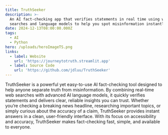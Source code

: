 ```yaml
---
title: TruthSeeker
description: >-
  An AI fact-checking app that verifies statements in real time using web
  searches and language models to help you spot misinformation instantly.
date: 2024-12-13T08:00:00.000Z
tags:
  - AI
  - Python
hero: /uploads/heroImageTS.png
links:
  - label: Website
    url: 'https://journeytotruth.streamlit.app'
  - label: Source Code
    url: 'https://github.com/jdluu/TruthSeeker'
---
```


TruthSeeker is a powerful yet easy-to-use AI fact-checking tool designed to help anyone separate truth from misinformation. By combining real-time web searches with advanced AI language models, it quickly verifies statements and delivers clear, reliable insights you can trust. Whether you’re checking a breaking news headline, researching important topics, or simply curious about the accuracy of a claim, TruthSeeker provides instant answers in a clean, user-friendly interface. With its focus on accessibility and accuracy, TruthSeeker makes fact-checking fast, simple, and available to everyone.
